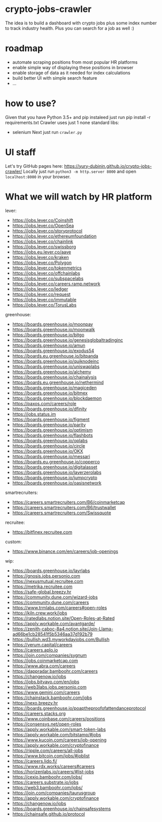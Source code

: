 # crypto-jobs-crawler
The idea is to build a dashboard with crypto jobs plus some index number to track industry health. Plus you can search for a job as well :)

# roadmap
- automate scraping positions from most popular HR platforms
- enable simple way of displaying these positions in browser
- enable storage of data as it needed for index calculations
- build better UI with simple search feature
- ...

# how to use?
Given that you have Python 3.5+ and pip instaleed just run pip install -r requirements.txt
Crawler uses just 1 none standard libs:
- selenium 
Next just run `crawler.py`

# UI staff
Let's try GitHub pages here: https://yury-dubinin.github.io/crypto-jobs-crawler/
Locally just run `python3 -m http.server 8000` and open `localhost:8000` in your browser.

# What we will watch by HR platform
lever:
- https://jobs.lever.co/Coinshift
- https://jobs.lever.co/OpenSea
- https://jobs.lever.co/storyprotocol
- https://jobs.lever.co/ethereumfoundation
- https://jobs.lever.co/chainlink
- https://jobs.lever.co/swissborg
- https://jobs.eu.lever.co/aave
- https://jobs.lever.co/kraken
- https://jobs.lever.co/Polygon
- https://jobs.lever.co/tokenmetrics
- https://jobs.lever.co/offchainlabs
- https://jobs.lever.co/subspacelabs
- https://jobs.lever.co/careers.ramp.network
- https://jobs.lever.co/ledger
- https://jobs.lever.co/request
- https://jobs.lever.co/immutable
- https://jobs.lever.co/TorusLabs

greenhouse:
- https://boards.greenhouse.io/moonpay
- https://boards.greenhouse.io/moonwalk
- https://boards.greenhouse.io/bitgo
- https://boards.greenhouse.io/genesisglobaltradinginc
- https://boards.greenhouse.io/amun
- https://boards.greenhouse.io/exodus54
- https://boards.eu.greenhouse.io/bitpanda
- https://boards.greenhouse.io/quiknodeinc
- https://boards.greenhouse.io/uniswaplabs
- https://boards.greenhouse.io/alchemy
- https://boards.greenhouse.io/chainalysis
- https://boards.eu.greenhouse.io/nethermind
- https://boards.greenhouse.io/magiceden
- https://boards.greenhouse.io/bitmex
- https://boards.greenhouse.io/blockdaemon
- https://paxos.com/careers/role
- https://boards.greenhouse.io/dfinity
- https://jobs.status.im
- https://boards.greenhouse.io/figment
- https://boards.greenhouse.io/parity
- https://boards.greenhouse.io/optimism
- https://boards.greenhouse.io/flashbots
- https://boards.greenhouse.io/oplabs
- https://boards.greenhouse.io/circle
- https://boards.greenhouse.io/OKX
- https://boards.greenhouse.io/messari
- https://boards.eu.greenhouse.io/copperco
- https://boards.greenhouse.io/digitalasset
- https://boards.greenhouse.io/layerzerolabs
- https://boards.greenhouse.io/jumpcrypto
- https://boards.greenhouse.io/oasisnetwork

smartrecruiters:
- https://careers.smartrecruiters.com/B6/coinmarketcap
- https://careers.smartrecruiters.com/B6/trustwallet
- https://careers.smartrecruiters.com/Swissquote

recruitee:
- https://bitfinex.recruitee.com

custom:
- https://www.binance.com/en/careers/job-openings

wip:
- https://boards.greenhouse.io/layrlabs
- https://gnosis.jobs.personio.com
- https://nexusmutual.recruitee.com
- https://metrika.recruitee.com
- https://safe-global.breezy.hr
- https://community.dune.com/wizard-jobs
- https://community.dune.com/careers
- https://www.trmlabs.com/careers#open-roles
- https://kiln.crew.work/jobs
- https://ratedlabs.notion.site/Open-Roles-at-Rated
- https://apply.workable.com/avantgarde/
- https://zenith-caboc-8a4.notion.site/Join-Llama-ad66be1cb28541f5b5346aa37d192b79
- https://bullish.wd3.myworkdayjobs.com/Bullish
- https://verum.capital/careers
- https://careers.aplo.io
- https://join.com/companies/sygnum
- https://jobs.coinmarketcap.com
- https://www.abra.com/careers
- https://dappradar.bamboohr.com/careers
- https://changenow.io/jobs
- https://jobs.bitvavo.com/en/jobs
- https://web3labs.jobs.personio.com
- https://www.gemini.com/careers
- https://chainstack.bamboohr.com/jobs
- https://nexo.breezy.hr
- https://boards.greenhouse.io/poaptheproofofattendanceprotocol
- https://careers.stacks.org
- https://www.coinbase.com/careers/positions
- https://consensys.net/open-roles
- https://apply.workable.com/smart-token-labs
- https://apply.workable.com/bitstamp/#jobs
- https://www.kucoin.com/careers/job-opening
- https://apply.workable.com/cryptofinance
- https://ripple.com/careers/all-jobs
- https://www.bitcoin.com/jobs/#joblist
- https://careers.lido.fi/
- https://www.rdx.works/careers#careers
- https://horizenlabs.io/careers/#list-jobs
- https://cexio.bamboohr.com/jobs/
- https://careers.substrate.io/jobs
- https://web3.bamboohr.com/jobs/
- https://join.com/companies/taurusgroup
- https://apply.workable.com/cryptofinance
- https://changenow.io/jobs
- https://boards.greenhouse.io/chainsafesystems
- https://chainsafe.github.io/protocol
